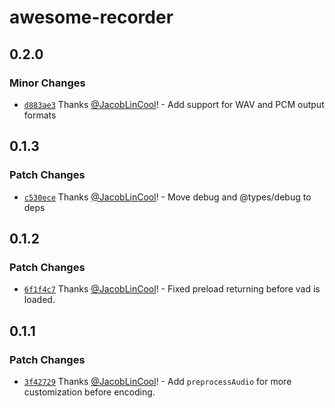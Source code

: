 # awesome-recorder

## 0.2.0

### Minor Changes

- [`d883ae3`](https://github.com/JacobLinCool/awesome-recorder/commit/d883ae338e520ae3101514ed369faa0ee884916c) Thanks [@JacobLinCool](https://github.com/JacobLinCool)! - Add support for WAV and PCM output formats

## 0.1.3

### Patch Changes

- [`c530ece`](https://github.com/JacobLinCool/awesome-recorder/commit/c530ecee38ed9b07bfc379c504a17f52caf95638) Thanks [@JacobLinCool](https://github.com/JacobLinCool)! - Move debug and @types/debug to deps

## 0.1.2

### Patch Changes

- [`6f1f4c7`](https://github.com/JacobLinCool/awesome-recorder/commit/6f1f4c7969f68fad32f148234f6bbd7e40d8e2e5) Thanks [@JacobLinCool](https://github.com/JacobLinCool)! - Fixed preload returning before vad is loaded.

## 0.1.1

### Patch Changes

- [`3f42729`](https://github.com/JacobLinCool/awesome-recorder/commit/3f42729018d18874bdd6eb1f23330297d1a511da) Thanks [@JacobLinCool](https://github.com/JacobLinCool)! - Add `preprocessAudio` for more customization before encoding.

